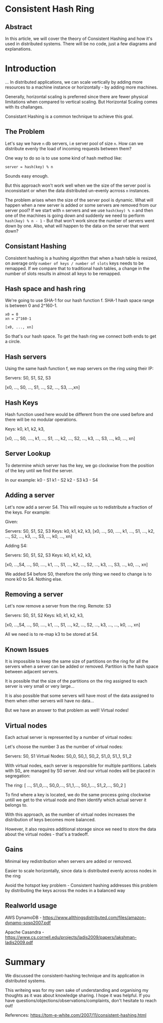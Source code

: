 # Consistent Hash Ring

## Abstract

In this article, we will cover the theory of Consistent Hashing and how it's used in distributed systems.
There will be no code, just a few diagrams and explanations.

# Introduction

...
In distributed applications, we can scale vertically by adding more resources to a machine instance or horizontally - by adding more machines.

Generally, horizontal scaling is preferred since there are fewer physical limitations when compared to vertical scaling. But Horizontal Scaling comes with its challanges.

Consistant Hashing is a common technique to achieve this goal.

## The Problem

Let's say we have `n` db servers, i.e server pool of size `n`.
How can we distribute evenly the load of incoming requests between them?

One way to do so is to use some kind of hash method like:
```
server = hash(key) % n
```

Sounds easy enough.

But this approach won't work well when we the size of the server pool is inconsistant or when the data distributed un-evenly acrross `n` instances.

The problem arises when the size of the server pool is dynamic. What will happen when a new server is added or some servers are removed from our server pool?
If we start with `n` servers and we use `hash(key) % n` and then one of the machines is going down and suddenly we need to perform `hash(key) % n - 1` - But that won't work since the number of servers went down by one. Also, what will happen to the data on the server that went down?

## Consistant Hashing

Consistent hashing is a hushing algorithm that when a hash table is resized, on average only `number of keys / number of slots` keys needs to be remapped. If we compare that to traditional hash tables, a change in the number of slots results in almost all keys to be remapped.


## Hash space and hash ring

We're going to use SHA-1 for our hash function f. SHA-1 hash space range is between 0 and 2^160-1.

```
x0 = 0
xn = 2^160-1

[x0, ..., xn]
```

So that's our hash space. To get the hash ring we connect both ends to get a circle.

## Hash servers

Using the same hash function f, we map servers on the ring using their IP:

Servers: S0, S1, S2, S3

[x0, ..., S0, ..., S1, ..., S2, ..., S3, ...,xn]


## Hash Keys

Hash function used here would be different from the one used before and there will be no modular operations.

Keys: k0, k1, k2, k3,

[x0, ..., S0, ...., k1, ..., S1, ..., k2, ..., S2, ..., k3, ..., S3, ..., k0, ..., xn]

## Server Lookup

To determine which server has the key, we go clockwise from the position of the key until we find the server.

In our example:
k0 - S1
k1 - S2
k2 - S3
k3 - S4

## Adding a server

Let's now add a server S4. This will require us to redistribute a fraction of the keys.
For example:

Given:

Servers: S0, S1, S2, S3
Keys: k0, k1, k2, k3,
[x0, ..., S0, ...., k1, ..., S1, ..., k2, ..., S2, ..., k3, ..., S3, ..., k0, ..., xn]

Adding S4:

Servers: S0, S1, S2, S3
Keys: k0, k1, k2, k3,

[x0, ...,S4, ..., S0, ...., k1, ..., S1, ..., k2, ..., S2, ..., k3, ..., S3, ..., k0, ..., xn]

We added S4 before S0, therefore the only thing we need to change is to more k0 to S4. Nothing else.

## Removing a server

Let's now remove a server from the ring.
Remote: S3

Servers: S0, S1, S2
Keys: k0, k1, k2, k3,

[x0, ...,S4, ..., S0, ...., k1, ..., S1, ..., k2, ..., S2, ..., k3, ..., ..., k0, ..., xn]

All we need is to re-map k3 to be stored at S4.

## Known Issues

It is impossible to keep the same size of partitions on the ring for all the servers when a server can be added or removed.
Partition is the hash space between adjacent servers.

It is possible that the size of the partitions on the ring assigned to each server is very small or very large...

It is also possible that some servers will have most of the data assigned to them when other servers will have no data...

But we have an answer to that problem as well! Virtual nodes!

## Virtual nodes

Each actual server is represented by a number of virtual nodes:

Let's choose the number 3 as the number of virtual nodes:

Servers: S0, S1
Virtual Nodes: S0_0, S0_1, S0_2, S1_0, S1_1, S1_2


With virtual nodes, each server is responsible for multiple partitions. Labels with S0_ are managed by S0 server.
And our virtual nodes will be placed in segregation:

The ring:
[ ..., S1_0,..., S0_0,..., S1_1,..., S0_1,..., S1_2,..., S0_2 ]

To find where a key is located, we do the same process going clockwise untill we get to the virtual node and then identify which actual server it belongs to.


With this approach, as the number of virtual nodes increases the distribution of keys becomes more balanced. 

However, it also requires additional storage since we need to store the data about the virtual nodes - that's a tradeoff.



## Gains

Minimal key redistribution when servers are added or removed.

Easier to scale horizontally, since data is distributed evenly across nodes in the ring

Avoid the hotspot key problem - Consistent hashing addresses this problem by distributing the keys across the nodes in a balanced way

## Realworld usage

AWS DynamoDB - https://www.allthingsdistributed.com/files/amazon-dynamo-sosp2007.pdf

Apache Casandra - https://www.cs.cornell.edu/projects/ladis2009/papers/lakshman-ladis2009.pdf

# Summary

We discussed the consistent-hashing technique and its application in distributed systems.

This writeing was for my own sake of understanding and organising my thoughts as it was about knowledge sharing. I hope it was helpful. If you have questions/objections/observations/complaints, don't hesitate to reach out!


References:
https://tom-e-white.com/2007/11/consistent-hashing.html
